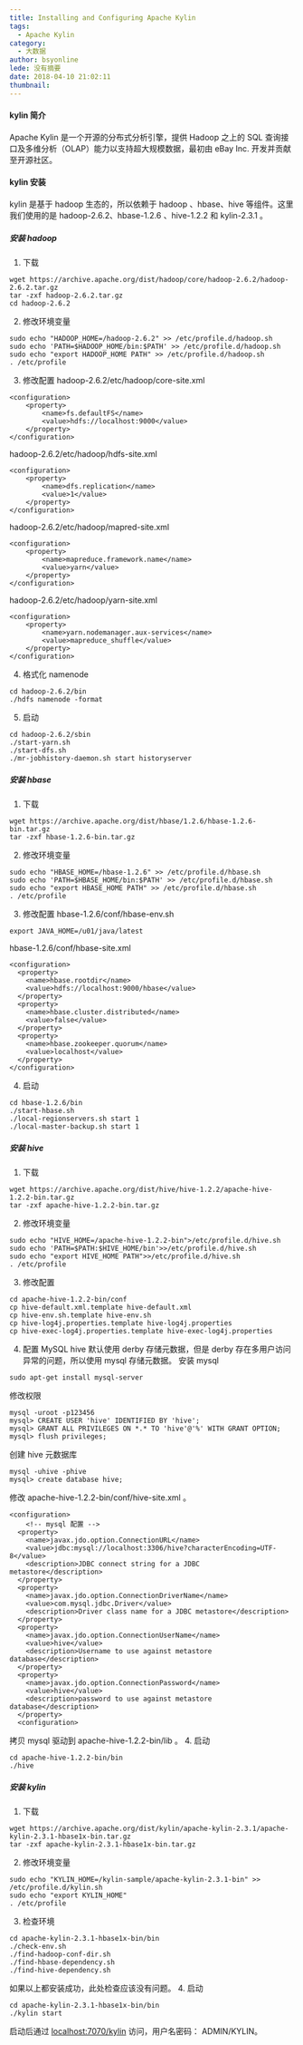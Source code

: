 ```yaml
---
title: Installing and Configuring Apache Kylin
tags:
  - Apache Kylin
category:
  - 大数据
author: bsyonline
lede: 没有摘要
date: 2018-04-10 21:02:11
thumbnail:
---
```


#### **kylin 简介**
Apache Kylin 是一个开源的分布式分析引擎，提供 Hadoop 之上的 SQL 查询接口及多维分析（OLAP）能力以支持超大规模数据，最初由 eBay Inc. 开发并贡献至开源社区。
#### **kylin 安装**

kylin 是基于 hadoop 生态的，所以依赖于 hadoop 、hbase、hive 等组件。这里我们使用的是 hadoop-2.6.2、hbase-1.2.6 、hive-1.2.2 和 kylin-2.3.1 。
##### **安装 hadoop**
1. 下载
```
wget https://archive.apache.org/dist/hadoop/core/hadoop-2.6.2/hadoop-2.6.2.tar.gz
tar -zxf hadoop-2.6.2.tar.gz
cd hadoop-2.6.2
```
2. 修改环境变量
```
sudo echo "HADOOP_HOME=/hadoop-2.6.2" >> /etc/profile.d/hadoop.sh
sudo echo 'PATH=$HADOOP_HOME/bin:$PATH' >> /etc/profile.d/hadoop.sh
sudo echo "export HADOOP_HOME PATH" >> /etc/profile.d/hadoop.sh
. /etc/profile
```
3. 修改配置
hadoop-2.6.2/etc/hadoop/core-site.xml
```
<configuration>
    <property>
        <name>fs.defaultFS</name>
        <value>hdfs://localhost:9000</value>
    </property>
</configuration>
```
hadoop-2.6.2/etc/hadoop/hdfs-site.xml
```
<configuration>
    <property>
        <name>dfs.replication</name>
        <value>1</value>
    </property>
</configuration>
```
hadoop-2.6.2/etc/hadoop/mapred-site.xml
```
<configuration>
    <property>
        <name>mapreduce.framework.name</name>
        <value>yarn</value>
    </property>
</configuration>
```
hadoop-2.6.2/etc/hadoop/yarn-site.xml
```
<configuration>
    <property>
        <name>yarn.nodemanager.aux-services</name>
        <value>mapreduce_shuffle</value>
    </property>
</configuration>
```
4. 格式化 namenode
```
cd hadoop-2.6.2/bin
./hdfs namenode -format
```
5. 启动
```
cd hadoop-2.6.2/sbin
./start-yarn.sh
./start-dfs.sh
./mr-jobhistory-daemon.sh start historyserver
```

##### **安装 hbase**
1. 下载
```
wget https://archive.apache.org/dist/hbase/1.2.6/hbase-1.2.6-bin.tar.gz
tar -zxf hbase-1.2.6-bin.tar.gz
```
2. 修改环境变量
```
sudo echo "HBASE_HOME=/hbase-1.2.6" >> /etc/profile.d/hbase.sh
sudo echo 'PATH=$HBASE_HOME/bin:$PATH' >> /etc/profile.d/hbase.sh
sudo echo "export HBASE_HOME PATH" >> /etc/profile.d/hbase.sh
. /etc/profile
```
3. 修改配置
hbase-1.2.6/conf/hbase-env.sh
```
export JAVA_HOME=/u01/java/latest
```
hbase-1.2.6/conf/hbase-site.xml
```
<configuration>
  <property>
    <name>hbase.rootdir</name>
    <value>hdfs://localhost:9000/hbase</value>
  </property>
  <property>
    <name>hbase.cluster.distributed</name>
    <value>false</value>
  </property>
  <property>
    <name>hbase.zookeeper.quorum</name>
    <value>localhost</value>
  </property>
</configuration>
```
4. 启动
```
cd hbase-1.2.6/bin
./start-hbase.sh
./local-regionservers.sh start 1
./local-master-backup.sh start 1
```

##### **安装 hive**
1. 下载
```
wget https://archive.apache.org/dist/hive/hive-1.2.2/apache-hive-1.2.2-bin.tar.gz
tar -zxf apache-hive-1.2.2-bin.tar.gz
```
2. 修改环境变量
```
sudo echo "HIVE_HOME=/apache-hive-1.2.2-bin">/etc/profile.d/hive.sh
sudo echo 'PATH=$PATH:$HIVE_HOME/bin'>>/etc/profile.d/hive.sh
sudo echo "export HIVE_HOME PATH">>/etc/profile.d/hive.sh
. /etc/profile
```
3. 修改配置
```
cd apache-hive-1.2.2-bin/conf
cp hive-default.xml.template hive-default.xml
cp hive-env.sh.template hive-env.sh
cp hive-log4j.properties.template hive-log4j.properties
cp hive-exec-log4j.properties.template hive-exec-log4j.properties
```
4. 配置 MySQL
hive 默认使用 derby 存储元数据，但是 derby 存在多用户访问异常的问题，所以使用 mysql 存储元数据。
安装 mysql 
```
sudo apt-get install mysql-server
```
修改权限
```
mysql -uroot -p123456
mysql> CREATE USER 'hive' IDENTIFIED BY 'hive';
mysql> GRANT ALL PRIVILEGES ON *.* TO 'hive'@'%' WITH GRANT OPTION;
mysql> flush privileges;
```
创建 hive 元数据库
```
mysql -uhive -phive
mysql> create database hive;
```
修改 apache-hive-1.2.2-bin/conf/hive-site.xml 。
```
<configuration>
    <!-- mysql 配置 -->
  <property>
    <name>javax.jdo.option.ConnectionURL</name>
    <value>jdbc:mysql://localhost:3306/hive?characterEncoding=UTF-8</value>
    <description>JDBC connect string for a JDBC metastore</description>
  </property>
  <property>
    <name>javax.jdo.option.ConnectionDriverName</name>
    <value>com.mysql.jdbc.Driver</value>
    <description>Driver class name for a JDBC metastore</description>
  </property>
  <property>
    <name>javax.jdo.option.ConnectionUserName</name>
    <value>hive</value>
    <description>Username to use against metastore database</description>
  </property>
  <property>
    <name>javax.jdo.option.ConnectionPassword</name>
    <value>hive</value>
    <description>password to use against metastore database</description>
  </property>
  <configuration>
```
拷贝 mysql 驱动到 apache-hive-1.2.2-bin/lib 。
4. 启动
```
cd apache-hive-1.2.2-bin/bin
./hive
```

##### **安装 kylin**
1. 下载
```
wget https://archive.apache.org/dist/kylin/apache-kylin-2.3.1/apache-kylin-2.3.1-hbase1x-bin.tar.gz
tar -zxf apache-kylin-2.3.1-hbase1x-bin.tar.gz
```
2. 修改环境变量
```
sudo echo "KYLIN_HOME=/kylin-sample/apache-kylin-2.3.1-bin" >> /etc/profile.d/kylin.sh
sudo echo "export KYLIN_HOME"
. /etc/profile
```
3. 检查环境
```
cd apache-kylin-2.3.1-hbase1x-bin/bin
./check-env.sh
./find-hadoop-conf-dir.sh
./find-hbase-dependency.sh
./find-hive-dependency.sh
```
如果以上都安装成功，此处检查应该没有问题。
4. 启动
```
cd apache-kylin-2.3.1-hbase1x-bin/bin
./kylin start
```
启动后通过 [localhost:7070/kylin](localhost:7070/kylin) 访问，用户名密码： ADMIN/KYLIN。

